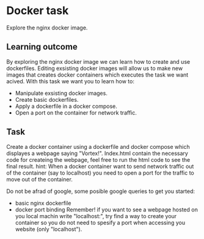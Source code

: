 # Docker task 
Explore the nginx docker image.

## Learning outcome
By exploring the nginx docker image we can learn how to create and use dockerfiles. Editing exsisting docker images will allow us to make new images that creates docker containers which executes the task we want acived. 
With this task we want you to learn how to:
- Manipulate exsisting docker images.
- Create basic dockerfiles.
- Apply a dockerfile in a docker compose.
- Open a port on the container for network traffic.

## Task
Create a docker container using a dockerfile and docker compose which displayes a webpage saying "Vortex!". Index.html contain the necessary code for createing the webpage, feel free to run the html code to see the final result.
hint: When a docker container want to send network traffic out of the container (say to localhost) you need to open a port for the traffic to move out of the container.

Do not be afrad of google, some posible google queries to get you started:
- basic nginx dockerfile
- docker port binding
Remember! if you want to see a webpage hosted on you local machin write "localhost:<YOUR-PORT>", try find a way to create your container so you do not need to spesify a port when accessing you website (only "localhost").